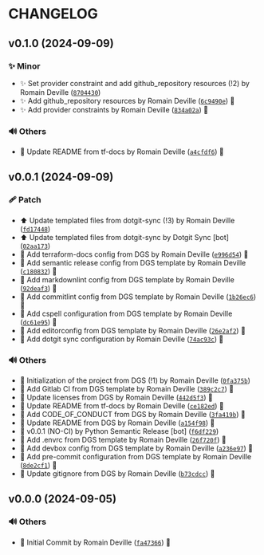 <!-- markdownlint-disable-file -->
# CHANGELOG

## v0.1.0 (2024-09-09)

### ✨ Minor

  * ✨ Set provider constraint and add github_repository resources (!2) by Romain Deville ([`8704430`](https://framagit.org/rdeville-public/terraform/module-github-repository/-/commit/870443094015363e9323bf01fc776666ea01f85a))
  * ✨ Add github_repository resources by Romain Deville ([`6c9490e`](https://framagit.org/rdeville-public/terraform/module-github-repository/-/commit/6c9490e0367f522004c3ab12b3c2dc812443f826)) 🔏
  * ✨ Add provider constraints by Romain Deville ([`834a02a`](https://framagit.org/rdeville-public/terraform/module-github-repository/-/commit/834a02a9911b5955ed3ef307426c9995e87769a9)) 🔏

### 🔊 Others

  * 📝 Update README from tf-docs by Romain Deville ([`a4cfdf6`](https://framagit.org/rdeville-public/terraform/module-github-repository/-/commit/a4cfdf619ff0baf60f45d51892ee0be827726279)) 🔏

## v0.0.1 (2024-09-09)

### 🩹 Patch

  * ⬆️ Update templated files from dotgit-sync (!3) by Romain Deville ([`fd17448`](https://framagit.org/rdeville-public/terraform/module-github-repository/-/commit/fd17448b847cadc6100fa57df24836850f0c6275))
  * ⬆️ Update templated files from dotgit-sync by Dotgit Sync [bot] ([`02aa173`](https://framagit.org/rdeville-public/terraform/module-github-repository/-/commit/02aa1731dfc0c05a9f55f00e5b4c10fa542a28cf))
  * 🔧 Add terraform-docs config from DGS by Romain Deville ([`e996d54`](https://framagit.org/rdeville-public/terraform/module-github-repository/-/commit/e996d5489648cffe227d13e7a59d0cc009a7c354)) 🔏
  * 🔧 Add semantic release config from DGS template by Romain Deville ([`c180832`](https://framagit.org/rdeville-public/terraform/module-github-repository/-/commit/c180832c1d81923ac9f25c967adc63e6dc6c4bf6)) 🔏
  * 🔧 Add markdownlint config from DGS template by Romain Deville ([`92deaf3`](https://framagit.org/rdeville-public/terraform/module-github-repository/-/commit/92deaf3653d57878dc105415d8a873aef6c04054)) 🔏
  * 🔧 Add commitlint config from DGS template by Romain Deville ([`1b26ec6`](https://framagit.org/rdeville-public/terraform/module-github-repository/-/commit/1b26ec6ed6cdbcf7a03755f80c2639c8afcea0f7)) 🔏
  * 🔧 Add cspell configuration from DGS template by Romain Deville ([`dc61e95`](https://framagit.org/rdeville-public/terraform/module-github-repository/-/commit/dc61e9584509a23e981509a0b46b9e9f17385ea5)) 🔏
  * 🔧 Add editorconfig from DGS template by Romain Deville ([`26e2af2`](https://framagit.org/rdeville-public/terraform/module-github-repository/-/commit/26e2af2a73aec2ee3f2974513f9b6a01d7c34c4c)) 🔏
  * 🔧 Add dotgit sync configuration by Romain Deville ([`74ac93c`](https://framagit.org/rdeville-public/terraform/module-github-repository/-/commit/74ac93c51030cf70b37cd0253f4086462aafb26e)) 🔏

### 🔊 Others

  * 🎉 Initialization of the project from DGS (!1) by Romain Deville ([`0fa375b`](https://framagit.org/rdeville-public/terraform/module-github-repository/-/commit/0fa375b173bbfe18444bcb5efe088d27fdb8cdc0))
  * 👷 Add Gitlab CI from DGS template by Romain Deville ([`389c2c7`](https://framagit.org/rdeville-public/terraform/module-github-repository/-/commit/389c2c71fc8dd83d421dfb8f86e2e158b6fedc25)) 🔏
  * 📄 Update licenses from DGS by Romain Deville ([`442d5f3`](https://framagit.org/rdeville-public/terraform/module-github-repository/-/commit/442d5f30c39bc442ef446154c2eed141630de192)) 🔏
  * 📝 Update README from tf-docs by Romain Deville ([`ce182ed`](https://framagit.org/rdeville-public/terraform/module-github-repository/-/commit/ce182ed89e76f5abb07f410a609191c4f17831b9)) 🔏
  * 📝 Add CODE_OF_CONDUCT from DGS by Romain Deville ([`3fa419b`](https://framagit.org/rdeville-public/terraform/module-github-repository/-/commit/3fa419b841cd12cdff9ddbcc7facf2370866a79d)) 🔏
  * 📝 Update README from DGS by Romain Deville ([`a154f98`](https://framagit.org/rdeville-public/terraform/module-github-repository/-/commit/a154f982e433f597d7aac368d5d3ca18ff9026fb)) 🔏
  * 🔖 v0.0.1 (NO-CI) by Python Semantic Release [bot] ([`f6df229`](https://framagit.org/rdeville-public/terraform/module-github-repository/-/commit/f6df229c379b16c2b4b294c21fdadaa0e49b16d3))
  * 🔨 Add .envrc from DGS template by Romain Deville ([`26f720f`](https://framagit.org/rdeville-public/terraform/module-github-repository/-/commit/26f720fd39eade3a89b5dfc5bd346d47639c37be)) 🔏
  * 🔨 Add devbox config from DGS template by Romain Deville ([`a236e97`](https://framagit.org/rdeville-public/terraform/module-github-repository/-/commit/a236e97a93067b6e48160392bb7664d9df3ca83f)) 🔏
  * 🔨 Add pre-commit configuration from DGS template by Romain Deville ([`8de2cf1`](https://framagit.org/rdeville-public/terraform/module-github-repository/-/commit/8de2cf1360ad9151a9c289dca369f76b48065271)) 🔏
  * 🙈 Update gitignore from DGS by Romain Deville ([`b73cdcc`](https://framagit.org/rdeville-public/terraform/module-github-repository/-/commit/b73cdccd76908793658fcea712e8980c9a2d72d7)) 🔏

## v0.0.0 (2024-09-05)

### 🔊 Others

  * 🎉 Initial Commit by Romain Deville ([`fa47366`](https://framagit.org/rdeville-public/terraform/module-github-repository/-/commit/fa4736603f568af52b0e1b9e6f0bbfd6e2319dd2)) 🔏
